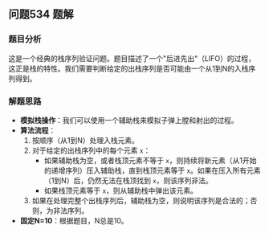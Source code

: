 ## 问题534 题解

### 题目分析

这是一个经典的栈序列验证问题。题目描述了一个"后进先出"（LIFO）的过程，这正是栈的特性。我们需要判断给定的出栈序列是否可能由一个从1到N的入栈序列得到。

### 解题思路

- **模拟栈操作**：我们可以使用一个辅助栈来模拟子弹上膛和射出的过程。
- **算法流程**：
  1. 按顺序（从1到N）处理入栈元素。
  2. 对于给定的出栈序列中的每个元素 `x`：
     - 如果辅助栈为空，或者栈顶元素不等于 `x`，则持续将新元素（从1开始的递增序列）压入辅助栈，直到栈顶元素等于 `x`。如果在压入所有元素（1到N）后，仍然无法在栈顶找到 `x`，则该序列非法。
     - 如果栈顶元素等于 `x`，则从辅助栈中弹出该元素。
  3. 如果在处理完整个出栈序列后，辅助栈为空，则说明该序列是合法的；否则，为非法序列。
- **固定N=10**：根据题目，N总是10。
